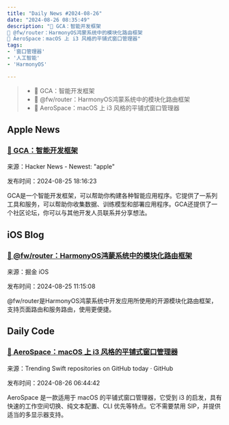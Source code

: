 ```yaml
---
title: "Daily News #2024-08-26"
date: "2024-08-26 08:35:49"
description: "🚀 GCA：智能开发框架
🚀 @fw/router：HarmonyOS鸿蒙系统中的模块化路由框架
🚀 AeroSpace：macOS 上 i3 风格的平铺式窗口管理器"
tags: 
- '窗口管理器'
- '人工智能'
- 'HarmonyOS'

---
```


> - 🚀 GCA：智能开发框架
> - 🚀 @fw/router：HarmonyOS鸿蒙系统中的模块化路由框架
> - 🚀 AeroSpace：macOS 上 i3 风格的平铺式窗口管理器

## Apple News

### [🚀 GCA：智能开发框架](https://gca.dev/)

来源：Hacker News - Newest: "apple"

发布时间：2024-08-25 18:16:23

GCA是一个智能开发框架，可以帮助你构建各种智能应用程序。它提供了一系列工具和服务，可以帮助你收集数据、训练模型和部署应用程序。GCA还提供了一个社区论坛，你可以与其他开发人员联系并分享想法。

## iOS Blog

### [🚀 @fw/router：HarmonyOS鸿蒙系统中的模块化路由框架](https://juejin.cn/post/7406482061730594835)

来源：掘金 iOS

发布时间：2024-08-25 11:15:08

@fw/router是HarmonyOS鸿蒙系统中开发应用所使用的开源模块化路由框架，支持页面路由和服务路由，使用更便捷。

## Daily Code

### [🚀 AeroSpace：macOS 上 i3 风格的平铺式窗口管理器](https://github.com/nikitabobko/AeroSpace)

来源：Trending Swift repositories on GitHub today · GitHub

发布时间：2024-08-26 06:44:42

AeroSpace 是一款适用于 macOS 的平铺式窗口管理器，它受到 i3 的启发，具有快速的工作空间切换、纯文本配置、CLI 优先等特点。它不需要禁用 SIP，并提供适当的多显示器支持。
